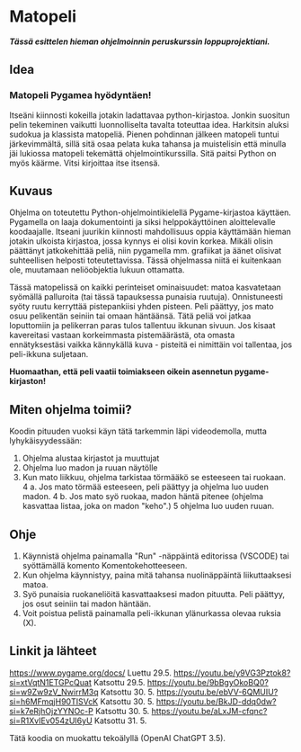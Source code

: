 # Matopeli

***Tässä esittelen hieman ohjelmoinnin peruskurssin loppuprojektiani.***

## Idea

### Matopeli Pygamea hyödyntäen!

Itseäni kiinnosti kokeilla jotakin ladattavaa python-kirjastoa. Jonkin suositun pelin tekeminen vaikutti luonnolliselta tavalta toteuttaa idea. 
Harkitsin aluksi sudokua ja klassista matopeliä. Pienen pohdinnan jälkeen matopeli tuntui järkevimmältä, sillä sitä osaa pelata kuka tahansa ja muistelisin että minulla jäi lukiossa matopeli tekemättä ohjelmointikurssilla.
Sitä paitsi Python on myös käärme. Vitsi kirjoittaa itse itsensä.

## Kuvaus

Ohjelma on toteutettu Python-ohjelmointikielellä Pygame-kirjastoa käyttäen. Pygamella on laaja dokumentointi ja siksi helppokäyttöinen aloittelevalle koodaajalle. Itseani juurikin kiinnosti mahdollisuus oppia
käyttämään hieman jotakin ulkoista kirjastoa, jossa kynnys ei olisi kovin korkea. Mikäli olisin päättänyt jatkokehittää peliä, niin pygamella mm. grafiikat ja äänet olisivat suhteellisen helposti toteutettavissa. Tässä ohjelmassa niitä ei kuitenkaan ole, muutamaan neliöobjektia lukuun ottamatta.

Tässä matopelissä on kaikki perinteiset ominaisuudet: matoa kasvatetaan syömällä palluroita (tai tässä tapauksessa punaisia ruutuja). Onnistuneesti syöty ruutu kerryttää pistepankiisi yhden pisteen. 
Peli päättyy, jos mato osuu pelikentän seiniin tai omaan häntäänsä. Tätä peliä voi jatkaa loputtomiin ja pelikerran paras tulos tallentuu ikkunan sivuun. Jos kisaat kavereitasi vastaan korkeimmasta pistemäärästä, ota omasta ennätyksestäsi vaikka kännykällä kuva - pisteitä ei nimittäin voi tallentaa, jos peli-ikkuna suljetaan.

**Huomaathan, että peli vaatii toimiakseen oikein asennetun pygame-kirjaston!**

## Miten ohjelma toimii?

Koodin pituuden vuoksi käyn tätä tarkemmin läpi videodemolla, mutta lyhykäisyydessään:

1. Ohjelma alustaa kirjastot ja muuttujat
2. Ohjelma luo madon ja ruuan näytölle
3. Kun mato liikkuu, ohjelma tarkistaa törmääkö se esteeseen tai ruokaan.
4 a. Jos mato törmää esteeseen, peli päättyy ja ohjelma luo uuden madon.
4 b. Jos mato syö ruokaa, madon häntä pitenee (ohjelma kasvattaa listaa, joka on madon "keho".)
5 ohjelma luo uuden ruuan.



## Ohje

1. Käynnistä ohjelma painamalla "Run" -näppäintä editorissa (VSCODE) tai syöttämällä komento Komentokehotteeseen.
2. Kun ohjelma käynnistyy, paina mitä tahansa nuolinäppäintä liikuttaaksesi matoa.
3. Syö punaisia ruokaneliöitä kasvattaaksesi madon pituutta. Peli päättyy, jos osut seiniin tai madon häntään.
4. Voit poistua pelistä painamalla peli-ikkunan ylänurkassa olevaa ruksia (X).

## Linkit ja lähteet

https://www.pygame.org/docs/ Luettu 29.5.
https://youtu.be/y9VG3Pztok8?si=xtVqtN1ETGPcQuat Katsottu 29.5.
https://youtu.be/9bBgyOkoBQ0?si=w9Zw9zV_NwirrM3q Katsottu 30. 5.
https://youtu.be/ebVV-6QMUIU?si=h6MFmqjH90TISVcK Katsottu 30. 5.
https://youtu.be/BkJD-ddq0dw?si=k7eRjhOjzYYNOc-P Katsottu 30. 5.
https://youtu.be/aLxJM-cfqnc?si=R1XvIEv054zUI6yU Katsottu 31. 5.

Tätä koodia on muokattu tekoälyllä (OpenAI ChatGPT 3.5).